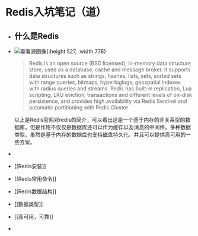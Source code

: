 # Redis入坑笔记（道）
- ## 什么是Redis
- ![查看源图像](https://download.logo.wine/logo/Redis/Redis-Logo.wine.png){:height 527, :width 778}
  > Redis is an open source (BSD licensed), in-memory data structure store, used as a database, cache and message broker. It supports data structures such as strings, hashes, lists, sets, sorted sets with range queries, bitmaps, hyperloglogs, geospatial indexes with radius queries and streams. Redis has built-in replication, Lua scripting, LRU eviction, transactions and different levels of on-disk persistence, and provides high availability via Redis Sentinel and automatic partitioning with Redis Cluster
  
  以上是Redis官网对redis的简介，可以看出这是一个基于内存的非关系型的数据库，但是作用不仅仅是数据库还可以作为缓存以及消息的中间件。多种数据类型。虽然是基于内存的数据库也支持磁盘持久化。并且可以提供高可用的一些方案。
-
- [[Redis安装]]
- [[Redis常用命令]]
- [[Redis数据结构]]
- [[数据类型]]
- [[高可用，可靠]]
-